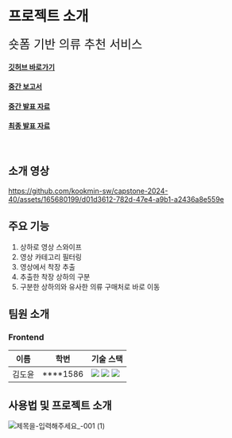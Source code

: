 # 프로젝트 소개

<font size=5>숏폼 기반 의류 추천 서비스</font>

#### [깃허브 바로가기](https://github.com/kookmin-sw/capstone-2024-40)
#### [중간 보고서](https://drive.google.com/file/d/1OwN0JtMrE-i7x-5Nt9uTYj_nsBS-WjnA/view?usp=sharing)
#### [중간 발표 자료](https://drive.google.com/file/d/1k1M5kiWxnmMa5dGpRdqlzNkfAOZvPoXu/view?usp=sharing)
#### [최종 발표 자료](https://drive.google.com/file/d/1e0ElCQHiQtv68tIQmEdmDXYkx6OO3FU6/view?usp=sharing)

<br>

## 소개 영상
https://github.com/kookmin-sw/capstone-2024-40/assets/165680199/d01d3612-782d-47e4-a9b1-a2436a8e559e


## 주요 기능
1. 상하로 영상 스와이프
2. 영상 카테고리 필터링
3. 영상에서 착장 추출
4. 추출한 착장 상하의 구분
5. 구분한 상하의와 유사한 의류 구매처로 바로 이동

## 팀원 소개
### Frontend
<table>
    <tr>
        <th>이름</th>
        <th>학번</th>
        <th>기술 스택</th>
    </tr>
    <tbody>
        <td valign = "middle">김도윤</td>
        <td>****1586</td>
        <td><img src="https://camo.githubusercontent.com/6a58c2a5ed615f99f6bc0bdbfa9cfb50674e022fbc1fcb2233e041949908c14e/68747470733a2f2f696d672e736869656c64732e696f2f62616467652f52454143542d3631444146422e7376673f267374796c653d666f722d7468652d6261646765266c6f676f3d5265616374266c6f676f436f6c6f723d7768697465"> <img src="https://camo.githubusercontent.com/eb3c36e66f20893f28d23b77c6677de4367b9f4aebac757021390565fb7c2eda/68747470733a2f2f696d672e736869656c64732e696f2f62616467652f747970657363726970742d3331373863363f7374796c653d666f722d7468652d6261646765266c6f676f3d54797065536372697074266c6f676f436f6c6f723d7768697465"> <img src="https://camo.githubusercontent.com/e2b0e4cf4a2e271a83ed80edae94d86cdd5389731809397934da81787ebc81bb/68747470733a2f2f696d672e736869656c64732e696f2f62616467652f5461696c77696e646373732d3036423644343f7374796c653d666f722d7468652d6261646765266c6f676f3d5461696c77696e64637373266c6f676f436f6c6f723d7768697465"></td>
    </tbody>
</table>


## 사용법 및 프로젝트 소개
![제목을-입력해주세요_-001 (1)](https://github.com/kookmin-sw/capstone-2024-40/assets/165680199/5cb99bc7-98c1-459c-9543-32a25e2b5af3)

